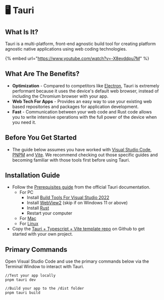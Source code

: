 # 🖥 Tauri

## What Is It?

Tauri is a multi-platform, front-end agnostic build tool for creating platform agnostic native applications using web coding technologies.

{% embed url="https://www.youtube.com/watch?v=-X8evddpu7M" %}

## What Are The Benefits?

* **Optimization** - Compared to competitors like [Electron](https://www.electronjs.org/), Tauri is extremely performant because it uses the device's default web browser, instead of including the Chromium browser with your app.
* **Web Tech For Apps** - Provides an easy way to use your existing web based repositories and packages for application development.
* **Fast** - Communication between your web code and Rust code allows you to write intensive operations with the full power of the device when you need it.

## Before You Get Started

* The guide below assumes you have worked with [Visual Studio Code](visual-studio-code.md), [PNPM](pnpm.md) and [Vite](vite.md). We recommend checking out those specific guides and becoming familiar with those tools first before using Tauri.

## Installation Guide

* Follow the [Prerequisites guide](https://tauri.app/v1/guides/getting-started/prerequisites/) from the official Tauri documentation.
  * For PC
    * Install [Build Tools For Visual Studio 2022](https://tauri.app/v1/guides/getting-started/prerequisites/#1-microsoft-visual-studio-c-build-tools)
    * Install [WebView2](https://tauri.app/v1/guides/getting-started/prerequisites/#2-webview2) (skip if on Windows 11 or above)
    * Install [Rust](https://tauri.app/v1/guides/getting-started/prerequisites/#3-rust)
    * Restart your computer
  * For [Mac](https://tauri.app/v1/guides/getting-started/prerequisites#setting-up-macos)
  * For [Linux](https://tauri.app/v1/guides/getting-started/prerequisites#setting-up-linux)
* Copy the [Tauri + Typescript + Vite template repo](https://github.com/GambitGamesLLC/tauri-typescript-vite-template) on Github to get started with your own project.

## Primary Commands

Open Visual Studio Code and use the primary commands below via the Terminal Window to interact with Tauri.

```
//Test your app locally
pnpm tauri dev

//Build your app to the /dist folder
pnpm tauri build
```
